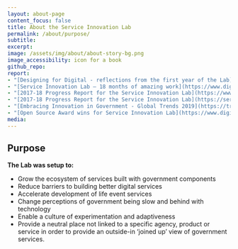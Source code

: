 ```yaml
---
layout: about-page
content_focus: false
title: About the Service Innovation Lab
permalink: /about/purpose/
subtitle:
excerpt: 
image: /assets/img/about/about-story-bg.png
image_accessibility: icon for a book
github_repo:
report:
- "[Designing for Digital - reflections from the first year of the Lab](https://www.digital.govt.nz/blog/designing-for-digital-reflections-from-the-first-year-of-the-lab/)"
- "[Service Innovation Lab – 18 months of amazing work](https://www.digital.govt.nz/blog/service-innovation-lab-18-months-of-amazing-work/)"
- "[2017-18 Progress Report for the Service Innovation Lab](https://www.digital.govt.nz/blog/2017-18-progress-report-for-the-service-innovation-lab/)"
- "[2017-18 Progress Report for the Service Innovation Lab](https://serviceinnovationlab.github.io/2018/07/01/Lab-Report.html)"
- "[Embracing Innovation in Government - Global Trends 2019](https://trends.oecd-opsi.org/#global-trends)"
- "[Open Source Award wins for Service Innovation Lab](https://www.digital.govt.nz/blog/open-source-award-wins-for-service-innovation-lab/)"
media:
---
```


## Purpose

__The Lab was setup to:__

- Grow the ecosystem of services built with government components
- Reduce barriers to building better digital services
- Accelerate development of life event services
- Change perceptions of government being slow and behind with technology
- Enable a culture of experimentation and adaptiveness
- Provide a neutral place not linked to a specific agency, product or service in order to provide an outside-in ‘joined up’ view of government services.
